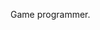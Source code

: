 Game programmer.

<!---
Boredest/Boredest is a ✨ special ✨ repository because its `README.md` (this file) appears on your GitHub profile.
You can click the Preview link to take a look at your changes.
--->
